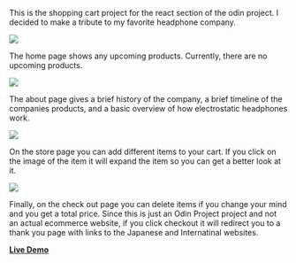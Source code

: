 This is the shopping cart project for the react section of the odin project. I decided to make
a tribute to my favorite headphone company. 

<img src="https://i.imgur.com/iWAUuon.png" >

The home page shows any upcoming products. Currently, there are no upcoming products.

<img src="https://i.imgur.com/kmEkrZ8.png" >

The about page gives a brief history of the company, a brief timeline of the companies products,
and a basic overview of how electrostatic headphones work.


<img src="https://i.imgur.com/CSIFTuG.png" >

On the store page you can add different items to your cart. If you click on the image of the item
it will expand the item so you can get a better look at it.

<img src="https://i.imgur.com/BlnWQ0j.png" >


Finally, on the check out page you can delete items if you change your mind and you get a total price. Since this is just an Odin Project project and not an actual ecommerce website, if you click checkout it will redirect you to a thank you page with links to the Japanese and Internatinal websites.

**[Live Demo](https://lucas-odonnell.github.io/shopping-cart/)**



